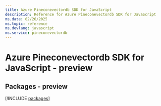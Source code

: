 ```yaml
---
title: Azure Pineconevectordb SDK for JavaScript
description: Reference for Azure Pineconevectordb SDK for JavaScript
ms.date: 02/26/2025
ms.topic: reference
ms.devlang: javascript
ms.service: pineconevectordb
---
```

# Azure Pineconevectordb SDK for JavaScript - preview
## Packages - preview
[!INCLUDE [packages](pineconevectordb-index.md)]
